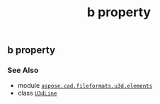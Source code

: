 ﻿---
title: b property
second_title: Aspose.CAD for Python via .NET API References
description: 
type: docs
weight: 60
url: /python-net/aspose.cad.fileformats.u3d.elements/u3dline/b/
is_root: false
---

## b property


### See Also
* module [`aspose.cad.fileformats.u3d.elements`](../../)
* class [`U3dLine`](/cad/python-net/aspose.cad.fileformats.u3d.elements/u3dline)
